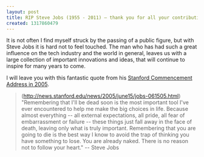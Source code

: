 ```yaml
---
layout: post
title: RIP Steve Jobs (1955 - 2011) – thank you for all your contributions
created: 1317860479
---
```

It is not often I find myself struck by the passing of a public figure, but with Steve Jobs it is hard not to feel touched. The man who has had such a great influence on the tech industry and the world in general, leaves us with a large collection of important innovations and ideas, that will continue to inspire for many years to come.

I will leave you with this fantastic quote from his [Stanford Commencement Address in 2005](http://news.stanford.edu/news/2005/june15/jobs-061505.html).

> (http://news.stanford.edu/news/2005/june15/jobs-061505.html) "Remembering that I'll be dead soon is the most important tool I've ever encountered to help me make the big choices in life. Because almost everything -- all external expectations, all pride, all fear of embarrassment or failure -- these things just fall away in the face of death, leaving only what is truly important. Remembering that you are going to die is the best way I know to avoid the trap of thinking you have something to lose. You are already naked. There is no reason not to follow your heart." -- Steve Jobs

